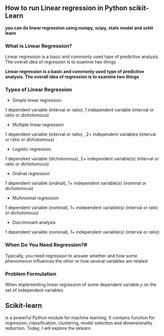 ## How to run Linear regression in Python scikit-Learn

**you can do linear regression using numpy, scipy, stats model and sckit learn**

### What is Linear Regression?

Linear regression is a basic and commonly used type of predictive analysis.  The overall idea of regression is to examine two things

**Linear regression is a basic and commonly used type of predictive analysis.  The overall idea of regression is to examine two things**


### Types of Linear Regression 

* Simple linear regression

1 dependent variable (interval or ratio), 1 independent variable (interval or ratio or dichotomous)

* Multiple linear regression

1 dependent variable (interval or ratio) , 2+ independent variables (interval or ratio or dichotomous)

* Logistic regression

1 dependent variable (dichotomous), 2+ independent variable(s) (interval or ratio or dichotomous)


* Ordinal regression

1 dependent variable (ordinal), 1+ independent variable(s) (nominal or dichotomous)


* Multinomial regression

1 dependent variable (nominal), 1+ independent variable(s) (interval or ratio or dichotomous)

* Discriminant analysis

1 dependent variable (nominal), 1+ independent variable(s) (interval or ratio)


### When Do You Need Regression?#

Typically, you need regression to answer whether and how some phenomenon influences the other or how several variables are related


### Problem Formulation

When implementing linear regression of some dependent variable 𝑦 on the set of independent variables







## Scikit-learn 

is a powerful Python module for machine learning. It contains function for regression, classification, clustering, model selection and dimensionality reduction. Today, I will explore the sklearn


 

